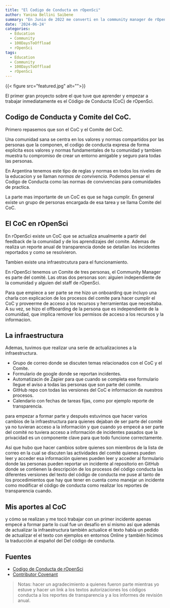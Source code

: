 ```yaml
---
title: "El Codigo de Conducta en rOpenSci"
author: Yanina Bellini Saibene
summary: "En Junio de 2022 me converti en la community manager de rOpenSci.  He aprendido muchisimo durante este tiempo. Voy a compartir 12 proyectos en los que estuve involucrada estos dos anos para contar mejor el tipo de trabajo y actividades que hace una community manager de una comunidad de practica tecnologica." 
date: '2024-06-24'
categories:
  - Education
  - Community
  - 100DaysToOffload
  - rOpenSci
tags:
  - Education
  - Community
  - 100DaysToOffload
  - rOpenSci
---
```


{{< figure src="featured.jpg" alt="">}}

 
El primer gran proyecto sobre el que tuve que aprender y empezar a trabajar inmediatamente es el Código de Conducta (CoC) de rOpenSci. 

## Codigo de Conducta y Comite del CoC. 

Primero repasemos que son el CoC y el Comite del CoC. 

Una comunidad sana se centra en los valores y normas compartidos por las personas que la componen, el codigo de conducta expresa de forma explicita esos valores y normas fundamentales de tu comunidad y tambien muestra tu compromiso de crear un entorno amigable y seguro para todas las personas. 

En Argentina tenemos este tipo de reglas y normas en todos los niveles de la educacion y se llaman _normas de convivencia_.  Podemos pensar el Codigo de Conducta como las normas de convivencias para comunidades de practica. 

La parte mas importante de un CoC es que se haga cumplir.  En general existe un grupo de personas encargada de esa tarea y se llama Comite del CoC.

## El CoC en rOpenSci

En rOpenSci existe un CoC que se actualiza anualmente a partir del feedback de la comunidad y de los aprendizajes del comite.  Ademas de realiza un reporte anual de transparencia donde se detallan los incidentes reportados y como se resolvieron.

Tambien existe una infraestrcutura para el funcionamiento. 

En rOpenSci tenemos un Comite de tres personas, el Community Manager es parte del comité.  Las otras dos personas son: alguien independiente de la comunidad y alguien del staff de rOpenSci.  



Para que empiece a ser parte se me hizo un onboarding que incluyo una charla con explicacion de los procesos del comite para hacer cumplir el CoC y proveerme de acceso a los recursos y herramientas que necesitaba.  A su vez, se hizo el offboarding de la persona que es independiente de la comunidad, que implica remover los permisos de acceso a los recursos y la informacion.


## La infraestructura

Ademas, tuvimos que realizar una serie de actualizaciones a la infraestructura.

* Grupo de correo donde se discuten temas relacionados con el CoC y el Comite.
* Formulario de google donde se reportan incidentes.
* Automatizacin de Zapier para que cuando se completa ese formulario llegue el aviso a todas las personas que son parte del comite.
* GitHub repo con todas las versiones del CoC e informacion de nuestros procesos.
* Calendario con fechas de tareas fijas, como por ejemplo reporte de transparencia.


para empezar a formar parte y después estuvimos que hacer varios cambios de la infraestructura para quienes dejaban de ser parte del comité ya no tuvieran acceso a la información y que cuando yo empecé a ser parte del comité no tuviera acceso a información de incidentes pasados que la privacidad es un componente clave para que todo funcione correctamente.

Así que hubo que hacer cambios sobre quienes son miembros de la lista de correo en la cual se discuten las actividades del comité quienes pueden leer y acceder esa información quienes pueden leer y acceder al formulario donde las personas pueden reportar un incidente al repositorio en GitHub donde se contienen la descripción de los procesos del código conducta las diferentes versiones del texto del código de conducta me puse al tanto de los procedimientos que hay que tener en cuenta como manejar un incidente como modificar el código de conducta como realizar los reportes de transparencia cuando.

## Mis aportes al CoC

y cómo se realizan y me tocó trabajar con un primer incidente apenas empecé a formar parte lo cual fue un desafío en sí mismo así que además de actualizar la infraestructura también actualice el texto había un pedido de actualizar el el texto con ejemplos en entornos Online y también hicimos la traducción al español del Del código de conducta. 


## Fuentes

* [Codigo de Conducta de rOpenSci](https://ropensci.org/code-of-conduct/)
* [Contributor Covenant](https://www.contributor-covenant.org/)

> Notas: hacer un agradecimiento a quienes fueron parte mientras yo estuve y hacer un link a los textos autorizaciones los códigos conducta a los reportes de transparencia y a los informes de revisión anual.